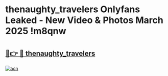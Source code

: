 # thenaughty_travelers Onlyfans Leaked - New Video & Photos March 2025 !m8qnw

# <h2><a href="https://o25dly.iuczelnia.edu.pl?title=thenaughty_travelers&ref=m8qnw">🔗👉 🔴 thenaughty_travelers</a></h2>

[![acn](https://github.com/user-attachments/assets/0f9c940e-d8b0-45ae-aac7-cd30a18b3e1c)](https://o25dly.iuczelnia.edu.pl?title=thenaughty_travelers&ref=m8qnw)

